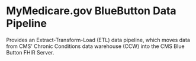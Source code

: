 MyMedicare.gov BlueButton Data Pipeline
=======================================

Provides an Extract-Transform-Load (ETL) data pipeline, which moves data from CMS' Chronic Conditions data warehouse (CCW) into the CMS Blue  Button FHIR Server.
